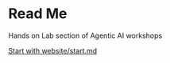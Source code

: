 # Read Me
Hands on Lab section of Agentic AI workshops

[Start with website/start.md](website/start.md)
